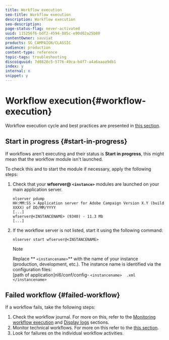 ```yaml
---
title: Workflow execution
seo-title: Workflow execution
description: Workflow execution
seo-description: 
page-status-flag: never-activated
uuid: 115256f6-bdf2-4594-885c-e90d02a25b80
contentOwner: sauviat
products: SG_CAMPAIGN/CLASSIC
audience: production
content-type: reference
topic-tags: troubleshooting
discoiquuid: 7d8828c5-5776-49ca-b4f7-a4a6aaaa9db1
index: y
internal: n
snippet: y
---
```


# Workflow execution{#workflow-execution}

Workflow execution cycle and best practices are presented in [this section](../../workflow/using/executing-a-workflow.md).

## Start in progress {#start-in-progress}

If workflows aren't executing and their status is **Start in progress**, this might mean that the workflow module isn't launched.

To check this and to start the module if necessary, apply the following steps:

1. Check that your **wfserver@ `<instance>`** modules are launched on your main application server.

   ```
   nlserver pdump
   HH:MM:SS > Application server for Adobe Campaign Version X.Y (build XXXX) of DD/MM/YYYY
   [...]
   wfserver@<INSTANCENAME> (9340) - 11.3 Mb
   [...]
   ```

1. If the workflow server is not listed, start it using the following command:

   ```
   nlserver start wfserver@<INSTANCENAME>
   ```

   >[!NOTE]
   >
   >Replace ** `<instancename>`** with the name of your instance (production, development, etc.). The instance name is identified via the configuration files:   
   >[path of application]nl6/conf/config- `<instancename>  .xml </instancename>`

## Failed workflow {#failed-workflow}

If a workflow fails, take the following steps:

1. Check the workflow journal. For more on this, refer to the [Monitoring workflow execution](../../workflow/using/executing-a-workflow.md#monitoring-workflow-execution) and [Display logs](../../workflow/using/executing-a-workflow.md#displaying-logs) sections.
1. Monitor technical workflows. For more on this refer to the [this section](../../workflow/using/executing-a-workflow.md#monitoring-technical-workflows). 
1. Look for failures on the individual workflow activities.

